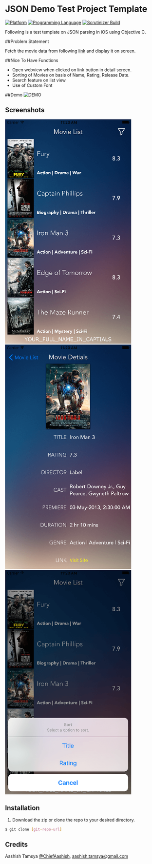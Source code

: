 # JSON Demo Test Project Template

[![Platform](https://img.shields.io/badge/platform-ios-lightgrey.svg)]()
[![Programming Language](https://img.shields.io/badge/language-objective--c-ff69b4.svg)]()
[![Scrutinizer Build](https://img.shields.io/scrutinizer/build/g/filp/whoops.svg?maxAge=2592000)]()

Following is a test template on JSON parsing in iOS using Objective C. 


##Problem Statement

Fetch the movie data from following [link](https://json-test-sample-project.firebaseio.com/api.json) and display it on screen.

##Nice To Have Functions
- Open webview when clicked on link button in detail screen.
- Sorting of Movies on basis of Name, Rating, Release Date.
- Search feature on list view
- Use of Custom Font

##Demo
![DEMO](https://github.com/aashishtamsya/TestProject-JSONParsing/blob/master/Resources/DEMO/ATDemo.gif)

## Screenshots

![Screenshot Home](Resources/Screenshots/1.png?raw=true "Screenshot Home")
![Screenshot Detail](Resources/Screenshots/2.png?raw=true "Screenshot Detail")
![Screenshot Filter](Resources/Screenshots/3.png?raw=true "Screenshot Filter")


## Installation

1. Download the zip or clone the repo to your desired directory.

```sh
$ git clone [git-repo-url] 
```

## Credits

Aashish Tamsya [@ChiefAashish](https://www.twitter.com/chiefaashish),
aashish.tamsya@gmail.com
